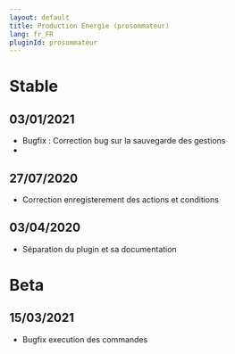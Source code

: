 ```yaml
---
layout: default
title: Production Energie (prosommateur)
lang: fr_FR
pluginId: prosommateur
---
```


# Stable
## 03/01/2021
* Bugfix : Correction bug sur la sauvegarde des gestions
* 
## 27/07/2020
* Correction enregisterement des actions et conditions

## 03/04/2020
* Séparation du plugin et sa documentation

# Beta
## 15/03/2021
* Bugfix execution des commandes

